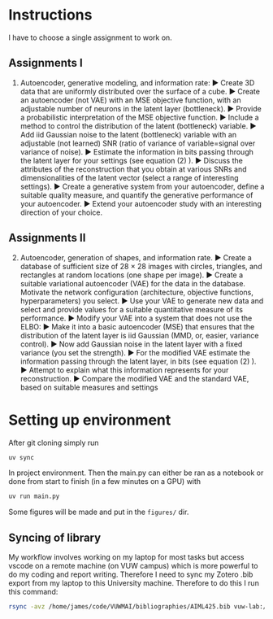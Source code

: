 # Instructions

I have to choose a single assignment to work on.

## Assignments I
1. Autoencoder, generative modeling, and information rate:
▶ Create 3D data that are uniformly distributed over the surface of a cube.
▶ Create an autoencoder (not VAE) with an MSE objective function, with an
adjustable number of neurons in the latent layer (bottleneck).
▶ Provide a probabilistic interpretation of the MSE objective function.
▶ Include a method to control the distribution of the latent (bottleneck) variable.
▶ Add iid Gaussian noise to the latent (bottleneck) variable with an adjustable
(not learned) SNR (ratio of variance of variable=signal over variance of noise).
▶ Estimate the information in bits passing through the latent layer for your
settings (see equation (2) ).
▶ Discuss the attributes of the reconstruction that you obtain at various SNRs
and dimensionalities of the latent vector (select a range of interesting settings).
▶ Create a generative system from your autoencoder, define a suitable quality
measure, and quantify the generative performance of your autoencoder.
▶ Extend your autoencoder study with an interesting direction of your choice.

## Assignments II

2. Autoencoder, generation of shapes, and information rate.
▶ Create a database of sufficient size of 28 × 28 images with circles, triangles,
and rectangles at random locations (one shape per image).
▶ Create a suitable variational autoencoder (VAE) for the data in the database.
Motivate the network configuration (architecture, objective functions,
hyperparameters) you select.
▶ Use your VAE to generate new data and select and provide values for a suitable
quantitative measure of its performance.
▶ Modify your VAE into a system that does not use the ELBO:
    ▶ Make it into a basic autoencoder (MSE) that ensures that the distribution of the latent layer is iid Gaussian (MMD, or, easier, variance control).
    ▶ Now add Gaussian noise in the latent layer with a fixed variance (you set the strength).
▶ For the modified VAE estimate the information passing through the latent
layer, in bits (see equation (2) ).
▶ Attempt to explain what this information represents for your reconstruction.
▶ Compare the modified VAE and the standard VAE, based on suitable measures
and settings

# Setting up environment

After git cloning simply run

```bash
uv sync
```

In project environment. Then the main.py can either be ran as a notebook or done from start to finish (in a few minutes on a GPU) with
```bash
uv run main.py
```

Some figures will be made and put in the `figures/` dir.

## Syncing of library

My workflow involves working on my laptop for most tasks but access vscode on a remote machine (on VUW campus) which is more powerful to do my coding and report writing. Therefore I need to sync my Zotero .bib export from my laptop to this University machine. Therefore to do this I run this command:
```bash
rsync -avz /home/james/code/VUWMAI/bibliographies/AIML425.bib vuw-lab:/home/thompsjame1/code/AIML425_assignment_3/references.bib
```
